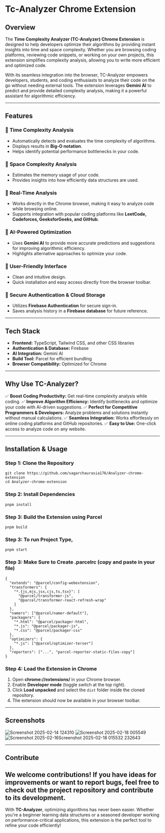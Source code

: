 # Tc-Analyzer Chrome Extension

## Overview

The **Time Complexity Analyzer (TC-Analyzer) Chrome Extension** is designed to help developers optimize their algorithms by providing instant insights into time and space complexity. Whether you are browsing coding platforms, reviewing code snippets, or working on your own projects, this extension simplifies complexity analysis, allowing you to write more efficient and optimized code.

With its seamless integration into the browser, TC-Analyzer empowers developers, students, and coding enthusiasts to analyze their code on the go without needing external tools. The extension leverages **Gemini AI** to predict and provide detailed complexity analysis, making it a powerful assistant for algorithmic efficiency.

---

## Features

### 🔹 **Time Complexity Analysis**
- Automatically detects and evaluates the time complexity of algorithms.
- Displays results in **Big-O notation**.
- Helps identify potential performance bottlenecks in your code.

### 🔹 **Space Complexity Analysis**
- Estimates the memory usage of your code.
- Provides insights into how efficiently data structures are used.

### 🔹 **Real-Time Analysis**
- Works directly in the Chrome browser, making it easy to analyze code while browsing online.
- Supports integration with popular coding platforms like **LeetCode, Codeforces, GeeksforGeeks, and GitHub**.

### 🔹 **AI-Powered Optimization**
- Uses **Gemini AI** to provide more accurate predictions and suggestions for improving algorithmic efficiency.
- Highlights alternative approaches to optimize your code.

### 🔹 **User-Friendly Interface**
- Clean and intuitive design.
- Quick installation and easy access directly from the browser toolbar.

### 🔹 **Secure Authentication & Cloud Storage**
- Utilizes **Firebase Authentication** for secure sign-in.
- Saves analysis history in a **Firebase database** for future reference.

---

## Tech Stack

- **Frontend:** TypeScript, Tailwind CSS, and other CSS libraries
- **Authentication & Database:** Firebase
- **AI Integration:** Gemini AI
- **Build Tool:** Parcel for efficient bundling
- **Browser Compatibility:** Optimized for Chrome

---

## Why Use TC-Analyzer?

✅ **Boost Coding Productivity:** Get real-time complexity analysis while coding.
✅ **Improve Algorithm Efficiency:** Identify bottlenecks and optimize your code with AI-driven suggestions.
✅ **Perfect for Competitive Programmers & Developers:** Analyze problems and solutions instantly without manual calculations.
✅ **Seamless Integration:** Works effortlessly on online coding platforms and GitHub repositories.
✅ **Easy to Use:** One-click access to analyze code on any website.

---

## Installation & Usage

### Step 1: Clone the Repository
```
git clone https://github.com/sagarchaurasia176/Analyzer-chrome-extension
cd Analyzer-chrome-extension
```

### Step 2: Install Dependencies
```
pnpm install
```

### Step 3: Build the Extension using Parcel
```
pnpm build
```


### Step 3: To run Project Type,
```
pnpm start
```


### Step 3: Make Sure to Create .parcelrc (copy and paste in your file)
```
{
  "extends": "@parcel/config-webextension",
  "transformers": {
    "*.{js,mjs,jsx,cjs,ts,tsx}": [
      "@parcel/transformer-js",
      "@parcel/transformer-react-refresh-wrap"
    ]
  },
  "namers": ["@parcel/namer-default"],
  "packagers": {
    "*.html": "@parcel/packager-html",
    "*.js": "@parcel/packager-js",
    "*.css": "@parcel/packager-css"
  },
  "optimizers": {
    "*.js": ["@parcel/optimizer-terser"]
  },
  "reporters": ["...", "parcel-reporter-static-files-copy"]
}
```






### Step 4: Load the Extension in Chrome
1. Open **chrome://extensions/** in your Chrome browser.
2. Enable **Developer mode** (toggle switch at the top right).
3. Click **Load unpacked** and select the `dist` folder inside the cloned repository.
4. The extension should now be available in your browser toolbar.

---

## Screenshots

![Screenshot 2025-02-14 124310](https://github.com/user-attachments/assets/ada732a5-f273-4f89-be3c-f9e9e22ae5b0)
![Screenshot 2025-02-18 005549](https://github.com/user-attachments/assets/db459fc4-0da7-45f2-8aa9-f8671c98df8b)
![Screenshot 2025-02-16![Screenshot 2025-02-18 015532](https://github.com/user-attachments/assets/a417cb13-8a45-4517-b56d-6c98d5f7deca)
 232643](https://github.com/user-attachments/assets/e08efe11-4361-437a-98e6-b8c3259e21d6)

---


## Contribute

We welcome contributions! If you have ideas for improvements or want to report bugs, feel free to check out the project repository and contribute to its development.
---

With **TC-Analyzer**, optimizing algorithms has never been easier. Whether you're a beginner learning data structures or a seasoned developer working on performance-critical applications, this extension is the perfect tool to refine your code efficiently!

